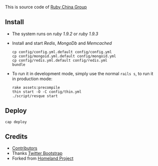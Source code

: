 This is source code of [Ruby China Group](http://ruby-china.org)

## Install

* The system runs on *ruby 1.9.2* or *ruby 1.9.3*
* Install and start *Redis*, *MongoDb* and *Memcached*

    ```
    cp config/config.yml.default config/config.yml
    cp config/mongoid.yml.default config/mongoid.yml
    cp config/redis.yml.default config/redis.yml
    bundle
    ```

* To run it in development mode, simply use the normal `rails s`, to run it in production mode:

    ```
    rake assets:precompile
    thin start -O -C config/thin.yml
    ./script/resque start
    ```

## Deploy 

    cap deploy

## Credits

* [Contributors](https://github.com/huacnlee/ruby-china/contributors)
* Thanks [Twitter Bootstrap](http://twitter.github.com/bootstrap)
* Forked from [Homeland Project](http://github.com/huacnlee/homeland)
